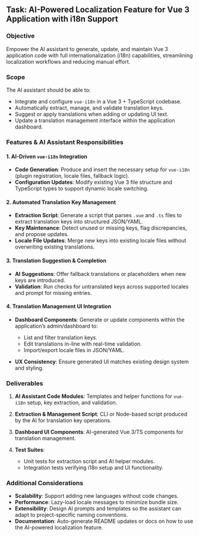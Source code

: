 ## Task: AI-Powered Localization Feature for Vue 3 Application with i18n Support

### Objective

Empower the AI assistant to generate, update, and maintain Vue 3 application code with full internationalization (i18n) capabilities, streamlining localization workflows and reducing manual effort.

### Scope

The AI assistant should be able to:

* Integrate and configure `vue-i18n` in a Vue 3 + TypeScript codebase.
* Automatically extract, manage, and validate translation keys.
* Suggest or apply translations when adding or updating UI text.
* Update a translation management interface within the application dashboard.

### Features & AI Assistant Responsibilities

#### 1. AI-Driven `vue-i18n` Integration

* **Code Generation**: Produce and insert the necessary setup for `vue-i18n` (plugin registration, locale files, fallback logic).
* **Configuration Updates**: Modify existing Vue 3 file structure and TypeScript types to support dynamic locale switching.

#### 2. Automated Translation Key Management

* **Extraction Script**: Generate a script that parses `.vue` and `.ts` files to extract translation keys into structured JSON/YAML.
* **Key Maintenance**: Detect unused or missing keys, flag discrepancies, and propose updates.
* **Locale File Updates**: Merge new keys into existing locale files without overwriting existing translations.

#### 3. Translation Suggestion & Completion

* **AI Suggestions**: Offer fallback translations or placeholders when new keys are introduced.
* **Validation**: Run checks for untranslated keys across supported locales and prompt for missing entries.

#### 4. Translation Management UI Integration

* **Dashboard Components**: Generate or update components within the application’s admin/dashboard to:

  * List and filter translation keys.
  * Edit translations in-line with real-time validation.
  * Import/export locale files in JSON/YAML.
* **UX Consistency**: Ensure generated UI matches existing design system and styling.

### Deliverables

1. **AI Assistant Code Modules**: Templates and helper functions for `vue-i18n` setup, key extraction, and validation.
2. **Extraction & Management Script**: CLI or Node-based script produced by the AI for translation key operations.
3. **Dashboard UI Components**: AI-generated Vue 3/TS components for translation management.
4. **Test Suites**:

   * Unit tests for extraction script and AI helper modules.
   * Integration tests verifying i18n setup and UI functionality.

### Additional Considerations

* **Scalability**: Support adding new languages without code changes.
* **Performance**: Lazy-load locale messages to minimize bundle size.
* **Extensibility**: Design AI prompts and templates so the assistant can adapt to project-specific naming conventions.
* **Documentation**: Auto-generate README updates or docs on how to use the AI-powered localization feature.
